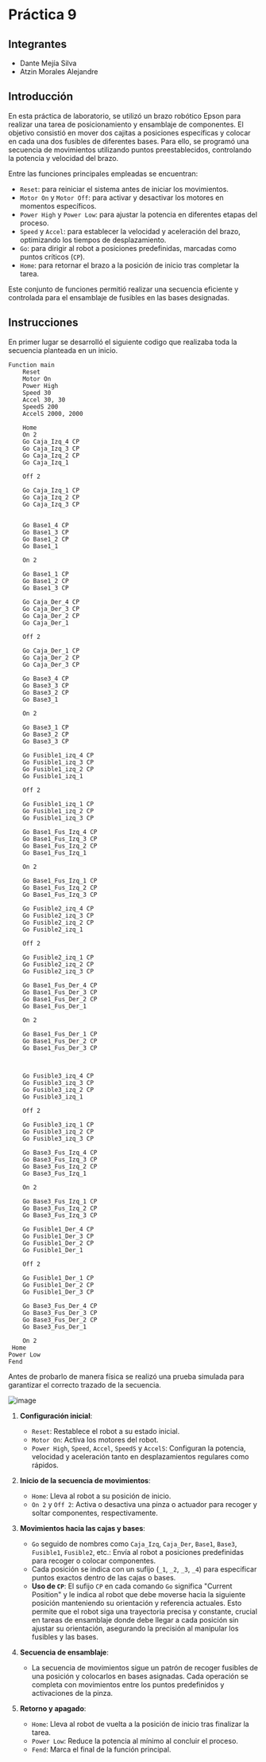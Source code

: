 # Práctica 9

## Integrantes

- Dante Mejía Silva
- Atzin Morales Alejandre

## Introducción

En esta práctica de laboratorio, se utilizó un brazo robótico Epson para realizar una tarea de posicionamiento y ensamblaje de componentes. El objetivo consistió en mover dos cajitas a posiciones específicas y colocar en cada una dos fusibles de diferentes bases. Para ello, se programó una secuencia de movimientos utilizando puntos preestablecidos, controlando la potencia y velocidad del brazo.

Entre las funciones principales empleadas se encuentran:
- `Reset`: para reiniciar el sistema antes de iniciar los movimientos.
- `Motor On` y `Motor Off`: para activar y desactivar los motores en momentos específicos.
- `Power High` y `Power Low`: para ajustar la potencia en diferentes etapas del proceso.
- `Speed` y `Accel`: para establecer la velocidad y aceleración del brazo, optimizando los tiempos de desplazamiento.
- `Go`: para dirigir al robot a posiciones predefinidas, marcadas como puntos críticos (`CP`).
- `Home`: para retornar el brazo a la posición de inicio tras completar la tarea.

Este conjunto de funciones permitió realizar una secuencia eficiente y controlada para el ensamblaje de fusibles en las bases designadas.

## Instrucciones

En primer lugar se desarrolló el siguiente codigo que realizaba toda la secuencia planteada en un inicio.
```
Function main
	Reset
	Motor On
	Power High
	Speed 30
	Accel 30, 30
	SpeedS 200
	AccelS 2000, 2000
	
	Home
	On 2
	Go Caja_Izq_4 CP
	Go Caja_Izq_3 CP
	Go Caja_Izq_2 CP
	Go Caja_Izq_1
	
	Off 2
	
	Go Caja_Izq_1 CP
	Go Caja_Izq_2 CP
	Go Caja_Izq_3 CP
	
	
	Go Base1_4 CP
	Go Base1_3 CP
	Go Base1_2 CP
	Go Base1_1
	
	On 2
	
	Go Base1_1 CP
	Go Base1_2 CP
	Go Base1_3 CP
	
	Go Caja_Der_4 CP
	Go Caja_Der_3 CP
	Go Caja_Der_2 CP
	Go Caja_Der_1
	
	Off 2
	
	Go Caja_Der_1 CP
	Go Caja_Der_2 CP
	Go Caja_Der_3 CP
	
	Go Base3_4 CP
	Go Base3_3 CP
	Go Base3_2 CP
	Go Base3_1
	
	On 2
	
	Go Base3_1 CP
	Go Base3_2 CP
	Go Base3_3 CP
	
	Go Fusible1_izq_4 CP
	Go Fusible1_izq_3 CP
	Go Fusible1_izq_2 CP
	Go Fusible1_izq_1
	
	Off 2
	
	Go Fusible1_izq_1 CP
	Go Fusible1_izq_2 CP
	Go Fusible1_izq_3 CP
	
	Go Base1_Fus_Izq_4 CP
	Go Base1_Fus_Izq_3 CP
	Go Base1_Fus_Izq_2 CP
	Go Base1_Fus_Izq_1
	
	On 2
	
	Go Base1_Fus_Izq_1 CP
	Go Base1_Fus_Izq_2 CP
	Go Base1_Fus_Izq_3 CP
	
	Go Fusible2_izq_4 CP
	Go Fusible2_izq_3 CP
	Go Fusible2_izq_2 CP
	Go Fusible2_izq_1
	
	Off 2
	
	Go Fusible2_izq_1 CP
	Go Fusible2_izq_2 CP
	Go Fusible2_izq_3 CP
	
	Go Base1_Fus_Der_4 CP
	Go Base1_Fus_Der_3 CP
	Go Base1_Fus_Der_2 CP
	Go Base1_Fus_Der_1
	
	On 2
	
	Go Base1_Fus_Der_1 CP
	Go Base1_Fus_Der_2 CP
	Go Base1_Fus_Der_3 CP
	
	
	
	Go Fusible3_izq_4 CP
	Go Fusible3_izq_3 CP
	Go Fusible3_izq_2 CP
	Go Fusible3_izq_1
	
	Off 2
	
	Go Fusible3_izq_1 CP
	Go Fusible3_izq_2 CP
	Go Fusible3_izq_3 CP
	
	Go Base3_Fus_Izq_4 CP
	Go Base3_Fus_Izq_3 CP
	Go Base3_Fus_Izq_2 CP
	Go Base3_Fus_Izq_1
	
	On 2
	
	Go Base3_Fus_Izq_1 CP
	Go Base3_Fus_Izq_2 CP
	Go Base3_Fus_Izq_3 CP
	
	Go Fusible1_Der_4 CP
	Go Fusible1_Der_3 CP
	Go Fusible1_Der_2 CP
	Go Fusible1_Der_1
	
	Off 2
	
	Go Fusible1_Der_1 CP
	Go Fusible1_Der_2 CP
	Go Fusible1_Der_3 CP
	
	Go Base3_Fus_Der_4 CP
	Go Base3_Fus_Der_3 CP
	Go Base3_Fus_Der_2 CP
	Go Base3_Fus_Der_1
	
	On 2
 Home
Power Low
Fend
```

Antes de probarlo de manera física se realizó una prueba simulada para garantizar el correcto trazado de la secuencia.

![image](https://github.com/user-attachments/assets/b97d4c83-d13f-4fbd-897d-b20857d3ba3e)

1. **Configuración inicial**:
   - `Reset`: Restablece el robot a su estado inicial.
   - `Motor On`: Activa los motores del robot.
   - `Power High`, `Speed`, `Accel`, `SpeedS` y `AccelS`: Configuran la potencia, velocidad y aceleración tanto en desplazamientos regulares como rápidos.

2. **Inicio de la secuencia de movimientos**:
   - `Home`: Lleva al robot a su posición de inicio.
   - `On 2` y `Off 2`: Activa o desactiva una pinza o actuador para recoger y soltar componentes, respectivamente.

3. **Movimientos hacia las cajas y bases**:
   - `Go` seguido de nombres como `Caja_Izq`, `Caja_Der`, `Base1`, `Base3`, `Fusible1`, `Fusible2`, etc.: Envía al robot a posiciones predefinidas para recoger o colocar componentes. 
   - Cada posición se indica con un sufijo (`_1`, `_2`, `_3`, `_4`) para especificar puntos exactos dentro de las cajas o bases.
   - **Uso de `CP`**: El sufijo `CP` en cada comando `Go` significa "Current Position" y le indica al robot que debe moverse hacia la siguiente posición manteniendo su orientación y referencia actuales. Esto permite que el robot siga una trayectoria precisa y constante, crucial en tareas de ensamblaje donde debe llegar a cada posición sin ajustar su orientación, asegurando la precisión al manipular los fusibles y las bases.

4. **Secuencia de ensamblaje**:
   - La secuencia de movimientos sigue un patrón de recoger fusibles de una posición y colocarlos en bases asignadas. Cada operación se completa con movimientos entre los puntos predefinidos y activaciones de la pinza.

5. **Retorno y apagado**:
   - `Home`: Lleva al robot de vuelta a la posición de inicio tras finalizar la tarea.
   - `Power Low`: Reduce la potencia al mínimo al concluir el proceso.
   - `Fend`: Marca el final de la función principal.
